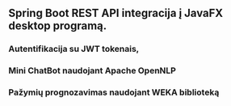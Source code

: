 ## Spring Boot REST API integracija į JavaFX desktop programą.

### Autentifikacija su JWT tokenais, 
### Mini ChatBot naudojant Apache OpenNLP
### Pažymių prognozavimas naudojant WEKA biblioteką
